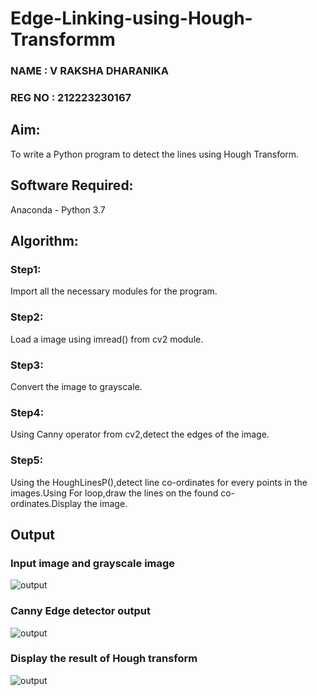 # Edge-Linking-using-Hough-Transformm
### NAME   : V RAKSHA DHARANIKA
### REG NO : 212223230167
## Aim:
To write a Python program to detect the lines using Hough Transform.

## Software Required:
Anaconda - Python 3.7

## Algorithm:
### Step1:

Import all the necessary modules for the program.
### Step2:

Load a image using imread() from cv2 module.
### Step3:

Convert the image to grayscale.
### Step4:

Using Canny operator from cv2,detect the edges of the image.
### Step5:

Using the HoughLinesP(),detect line co-ordinates for every points in the images.Using For loop,draw the lines on the found co-ordinates.Display the image.
## Output

### Input image and grayscale image
![output](./p1.png)

### Canny Edge detector output
![output](./p2.png)

### Display the result of Hough transform
![output](./p3.png)
